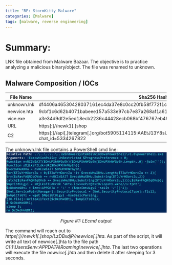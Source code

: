```yaml
---
title: "RE: StormKitty Malware"
categories: [Malware]
tags: [malware, reverse engineering]
---
```

# Summary:  
LNK file obtained from Malware Bazaar. The objective is to practice analyzing a malicious binary/object. The file was renamed to unknown.

## Malware Composition / IOCs  
|File Name|Sha256 Hash|
|---|---|
|unknown.lnk|df4406a46530428037161ec4da37e8c0cc20fb58f772f1c05af031caf1741a84|
|newvice.hta|9cbf1c6d62b4071babeee157a533e97cb7e87a268af1a61ddb3ac7a1b647b39a|
|vice.exe|a3e34d9df2e5ed18ecb2236c44428ecb068bf476767eb482e0812eeb761071fd|
|URL|https[:]//newk1[.]shop|
|C2|https[:]//api[.]telegram[.]org/bot5905114115:AAEtJ13Y8sU1fQgR9KsdZZhYCIQmu7J2ahU/sendMessage?chat_id=5334267822|

The unknown.lnk file contains a PowerShell cmd line:
![](../assets/images/blog2/LEcmd.jpg)
  
*<p style="text-align: center;">Figure #1: LEcmd output</p>*

The command will reach out to *https[:]//newk1[.]shop/LzDBxdjP/newvice[.]hta*. As part of the script, it will write all text of newvice[.]hta to the file path *C[:]\Users\$env:APPDATA\Roaming\newvice[.]hta*. The last two operations will execute the file *newvice[.]hta* and then delete it after sleeping for 3 seconds.

